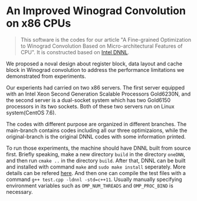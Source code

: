 
# An Improved Winograd Convolution on x86 CPUs

> This software is the codes for our article "A Fine-grained Optimization to Winograd Convolution Based on Micro-architectural Features of CPU". 
> It is constructed based on [Intel DNNL](https://github.com/intel/mkl-dnn).

We proposed a noval design about register block, data layout and cache block in Winograd convolution to address the performance limitations we demonstrated from experiments. 

Our experients had carried on two x86 servers. The first server equipped with an Intel Xeon Second Generation Scalable Processors Gold6230N, and the second server is a dual-socket system which has two Gold6150 processors in its two sockets. Both of these two servers run on Linux system(CentOS 7.6). 

The codes with different purpose are organized in different branches. The main-branch contains codes including all our three optimizaions, while the original-branch is the original DNNL codes with some information printed. 

To run those experiments, the machine should have DNNL built from source first. Briefly speaking, make a new directory ``build`` in the directory ``oneDNN``, and then run ``cmake ..`` in the directory ``build``. After that, DNNL can be built and installed with command ``make`` and ``sudo make install`` seperately. 
More details can be refered [here](https://oneapi-src.github.io/oneDNN/dev_guide_build.html). And then one can compile the test files with a command ``g++ test.cpp -ldnnl -std=c++11``. Usually manually specifying environment variables such as ``OMP_NUM_THREADS`` and ``OMP_PROC_BIND`` is necessary. 
